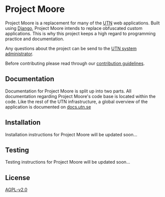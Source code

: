# Project Moore

Project Moore is a replacement for many of the [UTN](https://utn.se/) web
applications. Built using [Django](https://www.djangoproject.com/), Project
Moore intends to replace obfuscated custom applications. This is why this
project keeps a high regard to programming practice and documentation.

Any questions about the project can be send to the [UTN system
administrator](mailto:admin@utn.se).

Before contributing please read through our [contribution
guidelines](CONTRIBUTING.md).

## Documentation

Documentation for Project Moore is split up into two parts. All documentation
regarding Project Moore's code base is located within the code. Like the rest of
the UTN infrastructure, a global overview of the application is documented on
[docs.utn.se](https://docs.utn.se/)

## Installation

Installation instructions for Project Moore will be updated soon...

## Testing

Testing instructions for Project Moore will be updated soon...

## License

[AGPL-v2.0](LICENSE.md)
